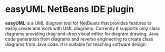 # easyUML NetBeans IDE plugin


**easyUML** is a UML diagram tool for NetBeans that provides features to easily create and work with UML diagrams. Currently it supports only class diagrams providing drag-and-drop visual editor for diagram drawing, Java code generation from diagrams and reverse engineering to create class diagrams from Java code. It is suitable for teaching software design.
